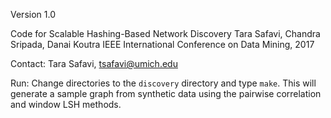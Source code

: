 Version 1.0

Code for
  Scalable Hashing-Based Network Discovery
  Tara Safavi, Chandra Sripada, Danai Koutra
  IEEE International Conference on Data Mining, 2017

Contact:
  Tara Safavi, tsafavi@umich.edu

Run:
    Change directories to the ```discovery``` directory and type ```make```.
    This will generate a sample graph from synthetic data using the pairwise correlation and window LSH methods.


